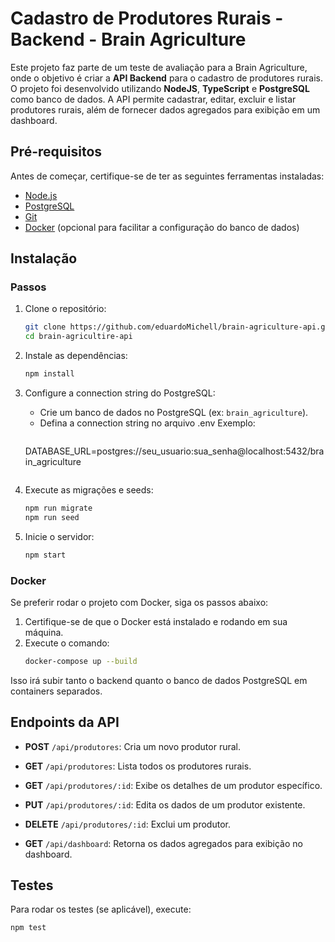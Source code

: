 
# Cadastro de Produtores Rurais - Backend - Brain Agriculture

Este projeto faz parte de um teste de avaliação para a Brain Agriculture, onde o objetivo é criar a **API Backend** para o cadastro de produtores rurais. O projeto foi desenvolvido utilizando **NodeJS**, **TypeScript** e **PostgreSQL** como banco de dados. A API permite cadastrar, editar, excluir e listar produtores rurais, além de fornecer dados agregados para exibição em um dashboard.
 
## Pré-requisitos

Antes de começar, certifique-se de ter as seguintes ferramentas instaladas:
- [Node.js](https://nodejs.org/)
- [PostgreSQL](https://www.postgresql.org/)
- [Git](https://git-scm.com/)
- [Docker](https://www.docker.com/) (opcional para facilitar a configuração do banco de dados)

## Instalação

### Passos

1. Clone o repositório:
   ```bash
   git clone https://github.com/eduardoMichell/brain-agriculture-api.git
   cd brain-agricultire-api
   ```

2. Instale as dependências:
   ```bash
   npm install
   ```

3. Configure a connection string do PostgreSQL:
   - Crie um banco de dados no PostgreSQL (ex: `brain_agriculture`).
   - Defina a connection string no arquivo .env Exemplo:
     ```env
    DATABASE_URL=postgres://seu_usuario:sua_senha@localhost:5432/brain_agriculture
     ```

4. Execute as migrações e seeds:
   ```bash
   npm run migrate    
   npm run seed  
   ```

5. Inicie o servidor:
   ```bash
   npm start
   ```

### Docker

Se preferir rodar o projeto com Docker, siga os passos abaixo:

1. Certifique-se de que o Docker está instalado e rodando em sua máquina.
2. Execute o comando:
   ```bash
   docker-compose up --build
   ```

Isso irá subir tanto o backend quanto o banco de dados PostgreSQL em containers separados.

## Endpoints da API

- **POST** `/api/produtores`: Cria um novo produtor rural.
- **GET** `/api/produtores`: Lista todos os produtores rurais.
- **GET** `/api/produtores/:id`: Exibe os detalhes de um produtor específico.
- **PUT** `/api/produtores/:id`: Edita os dados de um produtor existente.
- **DELETE** `/api/produtores/:id`: Exclui um produtor.

- **GET** `/api/dashboard`: Retorna os dados agregados para exibição no dashboard.

## Testes

Para rodar os testes (se aplicável), execute:

```bash
npm test
```